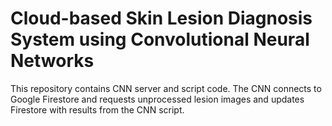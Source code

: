 # Cloud-based Skin Lesion Diagnosis System using Convolutional Neural Networks
This repository contains CNN server and script code.
The CNN connects to Google Firestore and requests unprocessed lesion images and updates Firestore with results from the CNN script.
